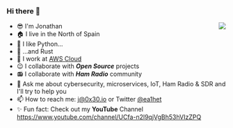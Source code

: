 ### Hi there :wave:
<!--
**ea1het/ea1het** is a ✨ _special_ ✨ repository because its `README.md` (this file) appears on your GitHub profile.
//-->
<img align="right" src="https://github-readme-stats.vercel.app/api?username=ea1het&show_icons=true">

- :sunglasses: I'm Jonathan
- :house: I live in the North of Spain
- :snake: I like Python...
- :crab: ...and Rust
- :office: I work at [AWS Cloud](https://aws.amazon.com/)
- :wink: I collaborate with _**Open Source**_ projects
- :radio: I collaborate with _**Ham Radio**_ community
- :speech_balloon: Ask me about cybersecurity, microservices, IoT, Ham Radio & SDR and I'll try to help you
- :mailbox: How to reach me: j@0x30.io or Twitter [@ea1het](twitter.com/ea1het)
- :sparkles: Fun fact: Check out my **YouTube** Channel https://www.youtube.com/channel/UCfa-n2l9qjVgBh53hVIzZPQ
